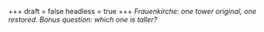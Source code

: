 
+++
draft = false
headless = true
+++
_Frauenkirche: one tower original, one restored. Bonus question: which one is taller?_
